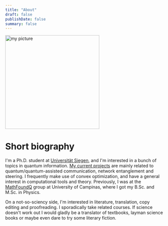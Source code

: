 ```yaml
---
title: "About"
draft: false
publishDate: false
summary: false
---
```


<img src="/my_picture.png" alt="my picture" width="300"/>

# Short biography

I'm a Ph.D. student at [Universität Siegen](https://www.physik.uni-siegen.de/tqo/), and I'm interested in a bunch of topics in quantum information. [My current projects](https://scholar.google.com/citations?user=gAc5ldUAAAAJ&hl=pt-BR&oi=ao) are mainly related to quantum/quantum-assisted communication, network entanglement and steering. I frequently make use of convex optimization, and have a general interest in computational tools and theory. Previously, I was at the [MathFoundQ](http://www.ime.unicamp.br/~mfq/) group at University of Campinas, where I got my B.Sc. and M.Sc. in Physics.

On a not-so-sciency side, I'm interested in literature, translation, copy editing and proofreading. I sporadically take related courses. If science doesn't work out I would gladly be a translator of textbooks, layman science books or maybe even dare to try some literary fiction.